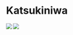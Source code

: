 # Katsukiniwa

<a href="https://github.com/katsukiniwa/github-readme-stats">
  <img align="left" src="https://github-readme-stats.vercel.app/api?username=katsukiniwa&count_private=true&show_icons=true&theme=dark" />
</a>
<a href="https://github.com/anuraghazra/github-readme-stats">
  <img align="left" src="https://github-readme-stats.vercel.app/api/top-langs/?username=katsukiniwa&theme=radical" />
</a>
